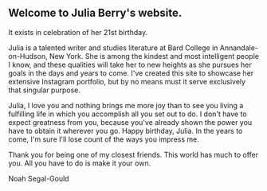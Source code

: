 ## Welcome to Julia Berry's website.
It exists in celebration of her 21st birthday.

Julia is a talented writer and studies literature at Bard College in Annandale-on-Hudson, New York. She is among the kindest and most intelligent people I know, and these qualities will take her to new heights as she pursues her goals in the days and years to come. I've created this site to showcase her extensive Instagram portfolio, but by no means must it serve exclusively that singular purpose. 

Julia, I love you and nothing brings me more joy than to see you living a fulfilling life in which you accomplish all you set out to do. I don't have to expect greatness from you, because you've already shown the power you have to obtain it wherever you go. Happy birthday, Julia. In the years to come, I'm sure I'll lose count of the ways you impress me.

Thank you for being one of my closest friends. This world has much to offer you. All you have to do is make it your own.

Noah Segal-Gould
